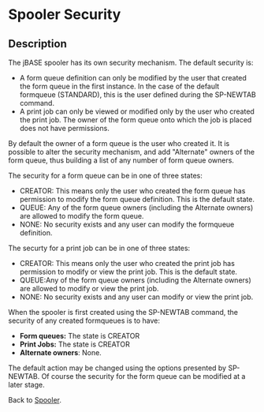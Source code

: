 # Spooler Security

<PageHeader />

## Description

The jBASE spooler has its own security mechanism. The default security is:

- A form queue definition can only be modified by the user that created the form queue in the first instance. In the case of the default formqueue (STANDARD), this is the user defined during the SP-NEWTAB command.
- A print job can only be viewed or modified only by the user who created the print job. The owner of the form queue onto which the job is placed does not have permissions.

By default the owner of a form queue is the user who created it. It is possible to alter the security mechanism, and add "Alternate" owners of the form queue, thus building a list of any number of form queue owners.

The security for a form queue can be in one of three states:

- CREATOR: This means only the user who created the form queue has permission to modify the form queue definition. This is the default state.
- QUEUE: Any of the form queue owners (including the Alternate owners) are allowed to modify the form queue.
- NONE: No security exists and any user can modify the formqueue definition.

The securty for a print job can be in one of three states:

- CREATOR: This means only the user who created the print job has permission to modify or view the print job. This is the default state.
- QUEUE:Any of the form queue owners (including the Alternate owners) are allowed to modify or view the print job.
- NONE: No security exists and any user can modify or view the print job.

When the spooler is first created using the SP-NEWTAB command, the security of any created formqueues is to have:

- **Form queues:** The state is CREATOR
- **Print Jobs:** The state is CREATOR
- **Alternate owners**: None.

The default action may be changed using the options presented by SP-NEWTAB. Of course the security for the form queue can be modified at a later stage.

Back to [Spooler](./../jbase-spooler).

  
<PageFooter />
